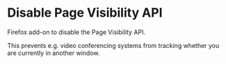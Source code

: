 # Disable Page Visibility API
Firefox add-on to disable the Page Visibility API. 

This prevents e.g. video conferencing systems from tracking whether you are currently in another window.
